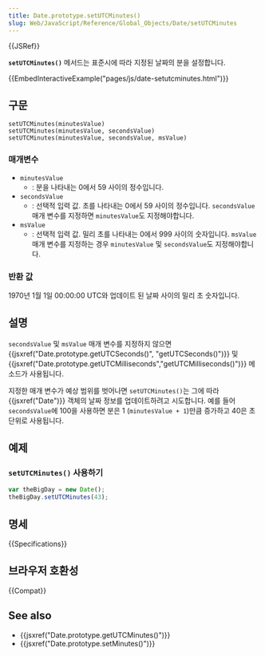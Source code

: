 ```yaml
---
title: Date.prototype.setUTCMinutes()
slug: Web/JavaScript/Reference/Global_Objects/Date/setUTCMinutes
---
```


{{JSRef}}

**`setUTCMinutes()`** 메서드는 표준시에 따라 지정된 날짜의 분을 설정합니다.

{{EmbedInteractiveExample("pages/js/date-setutcminutes.html")}}

## 구문

```js-nolint
setUTCMinutes(minutesValue)
setUTCMinutes(minutesValue, secondsValue)
setUTCMinutes(minutesValue, secondsValue, msValue)
```

### 매개변수

- `minutesValue`
  - : 분을 나타내는 0에서 59 사이의 정수입니다.
- `secondsValue`
  - : 선택적 입력 값. 초를 나타내는 0에서 59 사이의 정수입니다. `secondsValue` 매개 변수를 지정하면 `minutesValue`도 지정해야합니다.
- `msValue`
  - : 선택적 입력 값. 밀리 초를 나타내는 0에서 999 사이의 숫자입니다. `msValue` 매개 변수를 지정하는 경우 `minutesValue` 및 `secondsValue`도 지정해야합니다.

### 반환 값

1970년 1월 1일 00:00:00 UTC와 업데이트 된 날짜 사이의 밀리 초 숫자입니다.

## 설명

`secondsValue` 및 `msValue` 매개 변수를 지정하지 않으면 {{jsxref("Date.prototype.getUTCSeconds()", "getUTCSeconds()")}} 및 {{jsxref("Date.prototype.getUTCMilliseconds","getUTCMilliseconds()")}} 메소드가 사용됩니다.

지정한 매개 변수가 예상 범위를 벗어나면 `setUTCMinutes()`는 그에 따라 {{jsxref("Date")}} 객체의 날짜 정보를 업데이트하려고 시도합니다. 예를 들어 `secondsValue`에 100을 사용하면 분은 1 (`minutesValue + 1`)만큼 증가하고 40은 초 단위로 사용됩니다.

## 예제

### `setUTCMinutes()` 사용하기

```js
var theBigDay = new Date();
theBigDay.setUTCMinutes(43);
```

## 명세

{{Specifications}}

## 브라우저 호환성

{{Compat}}

## See also

- {{jsxref("Date.prototype.getUTCMinutes()")}}
- {{jsxref("Date.prototype.setMinutes()")}}
